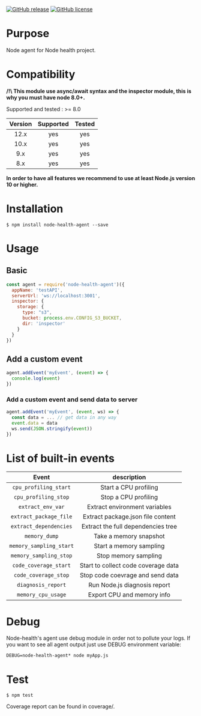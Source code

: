[![GitHub release](https://badge.fury.io/js/node-health-agent.svg)](https://github.com/wallet77/node-health-agent/releases/)
[![GitHub license](https://img.shields.io/github/license/wallet77/node-health-agent)](https://github.com/wallet77/node-health-agent/blob/master/LICENSE)

# Purpose

Node agent for Node health project.

# Compatibility

**/!\ This module use async/await syntax and the inspector module, this is why you must have node 8.0+.**

Supported and tested : >= 8.0

| Version       | Supported     | Tested         |
|:-------------:|:-------------:|:--------------:|
| 12.x          | yes           | yes            |
| 10.x          | yes           | yes            |
| 9.x           | yes           | yes            |
| 8.x           | yes           | yes            |

**In order to have all features we recommend to use at least Node.js version 10 or higher.**

# Installation

```console
$ npm install node-health-agent --save
```

# Usage

## Basic
```javascript
const agent = require('node-health-agent')({
  appName: 'testAPI',
  serverUrl: 'ws://localhost:3001',
  inspector: {
    storage: {
      type: "s3",
      bucket: process.env.CONFIG_S3_BUCKET,
      dir: 'inspector'
    }
  }
})

```

## Add a custom event
```javascript
agent.addEvent('myEvent', (event) => {
  console.log(event)
})
```

### Add a custom event and send data to server
```javascript
agent.addEvent('myEvent', (event, ws) => {
  const data = ... // get data in any way
  event.data = data
  ws.send(JSON.stringify(event))
})
```

# List of built-in events

| Event                        | description                                |
|:----------------------------:|:------------------------------------------:|
| `cpu_profiling_start`        | Start a CPU profiling                      |
| `cpu_profiling_stop`         | Stop a CPU profiling                       |
| `extract_env_var`            | Extract environment variables              |
| `extract_package_file`       | Extract package.json file content          |
| `extract_dependencies`       | Extract the full dependencies tree         |
| `memory_dump`                | Take a memory snapshot                     |
| `memory_sampling_start`      | Start a memory sampling                    |
| `memory_sampling_stop`       | Stop memory sampling                       |
| `code_coverage_start`        | Start to collect code coverage data        |
| `code_coverage_stop`         | Stop code coevrage and send data           |
| `diagnosis_report`           | Run Node.js diagnosis report               |
| `memory_cpu_usage`           | Export CPU and memory info                 |

# Debug

Node-health's agent use debug module in order not to pollute your logs.
If you want to see all agent output just use DEBUG environment variable:

```console
DEBUG=node-health-agent* node myApp.js
```

# Test

```console
$ npm test
```

Coverage report can be found in coverage/.
